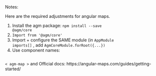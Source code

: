 
Notes:



Here are the required adjustments for angular maps.

1) Install the agm package: <code>npm install --save @agm/core</code> 
2) <code>Import from '@agm/core'</code> 
3) Import + configure the SAME module (in <code>AppModule  imports[]</code> , add <code>AgmCoreModule.forRoot({...})</code>
4) Use component names:
<code> 
< agm-map ></code>  and  <code><agm-marker></code>
Official docs: https://angular-maps.com/guides/getting-started/